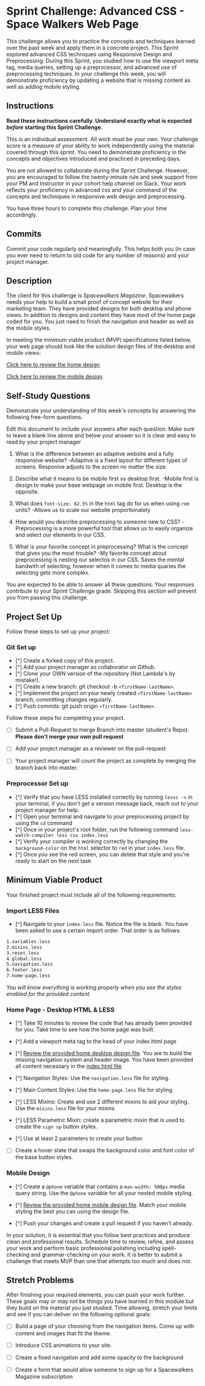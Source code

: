 # Sprint Challenge: Advanced CSS - Space Walkers Web Page

This challenge allows you to practice the concepts and techniques learned over the past week and apply them in a concrete project. This Sprint explored advanced CSS techniques using Responsive Design and Preprocessing. During this Sprint, you studied how to use the viewport meta tag, media queries, setting up a preprocessor, and advanced use of preprocessing techniques. In your challenge this week, you will demonstrate proficiency by updating a website that is missing content as well as adding mobile styling.

## Instructions

**Read these instructions carefully. Understand exactly what is expected _before_ starting this Sprint Challenge.**

This is an individual assessment. All work must be your own. Your challenge score is a measure of your ability to work independently using the material covered through this sprint. You need to demonstrate proficiency in the concepts and objectives introduced and practiced in preceding days.

You are not allowed to collaborate during the Sprint Challenge. However, you are encouraged to follow the twenty-minute rule and seek support from your PM and Instructor in your cohort help channel on Slack. Your work reflects your proficiency in advanced css and your command of the concepts and techniques in responsive web design and preprocessing.

You have three hours to complete this challenge. Plan your time accordingly.

## Commits

Commit your code regularly and meaningfully. This helps both you (in case you ever need to return to old code for any number of reasons) and your project manager.

## Description

The client for this challenge is _Spacewalkers Magazine_. Spacewalkers needs your help to build a small proof of concept website for their marketing team. They have provided designs for both desktop and phone views. In addition to designs and content they have most of the home page coded for you. You just need to finish the navigation and header as well as the mobile styles.

In meeting the minimum viable product (MVP) specifications listed below, your web page should look like the solution design files of the desktop and mobile views:

[Click here to review the home design](design-files/home-desktop.png)

[Click here to review the mobile design](design-files/home-mobile.png)

## Self-Study Questions

Demonstrate your understanding of this week's concepts by answering the following free-form questions.

Edit this document to include your answers after each question. Make sure to leave a blank line above and below your answer so it is clear and easy to read by your project manager

1. What is the difference between an adaptive website and a fully responsive website?
    -Adaptive is a fixed layout for different types of screens. Responive adjusts to the screen no matter the size.

2. Describe what it means to be mobile first vs desktop first.
    -Mobile first is design to make your base webpage on mobile first. Desktop is the opposite. 

3. What does `font-size: 62.5%` in the `html` tag do for us when using `rem` units?
    -Allows us to scale our website proportionately

4. How would you describe preprocessing to someone new to CSS?
    -Preprocessing is a more powerful tool that allows us to easily organize and select our elements in our CSS.

5. What is your favorite concept in preprocessing? What is the concept that gives you the most trouble?
    -My favorite concept about preprocessing is nesting our selectos in our CSS. Saves the mental bandwith of selecting, however when it comes to media quaries the selecting gets more complex.


You are expected to be able to answer all these questions. Your responses contribute to your Sprint Challenge grade. Skipping this section *will* prevent you from passing this challenge.

## Project Set Up

Follow these steps to set up your project:

### Git Set up

- [^] Create a forked copy of this project.
- [^] Add your project manager as collaborator on Github.
- [^] Clone your OWN version of the repository (Not Lambda's by mistake!).
- [^] Create a new branch: git checkout -b `<firstName-lastName>`.
- [^] Implement the project on your newly created `<firstName-lastName>` branch, committing changes regularly.
- [^] Push commits: git push origin `<firstName-lastName>`.
 
Follow these steps for completing your project.

- [ ] Submit a Pull-Request to merge <firstName-lastName> Branch into master (student's  Repo). **Please don't merge your own pull request**
- [ ] Add your project manager as a reviewer on the pull-request
- [ ] Your project manager will count the project as complete by merging the branch back into master.
 

### Preprocessor Set up

* [^] Verify that you have LESS installed correctly by running `lessc -v` in your terminal, if you don't get a version message back, reach out to your project manager for help.
* [^] Open your terminal and navigate to your preprocessing project by using the `cd` command
* [^] Once in your project's root folder, run the following command `less-watch-compiler less css index.less`
* [^] Verify your compiler is working correctly by changing the `background-color` on the `html` selector to `red` in your `index.less` file.
* [^] Once you see the red screen, you can delete that style and you're ready to start on the next task

## Minimum Viable Product

Your finished project must include all of the following requirements:

### Import LESS Files

* [^] Navigate to your `index.less` file. Notice the file is blank. You have been asked to use a certain import order. That order is as follows:

```markdown
1.variables.less
2.mixins.less
3.reset.less
4.global.less
5.navigation.less
6.footer.less
7.home-page.less
```

_You will know everything is working properly when you see the styles enabled for the provided content._  

### Home Page - Desktop HTML & LESS

* [^] Take 10 minutes to review the code that has already been provided for you. Take time to see how the home page was built.

* [^] Add a viewport meta tag to the head of your index.html page

* [^] [Review the provided home desktop design file](design-files/home-desktop.png). You are to build the missing navigation system and header image. You have been provided all content necessary in the [index.html file](index.html)

* [^] Navigation Styles: Use the `navigation.less` file for styling.

* [^] Main Content Styles: Use the `home-page.less` file for styling

* [^] LESS Mixins: Create and use 2 different mixins to aid your styling. Use the `mixins.less` file for your mixins

* [^] LESS Parametric Mixin: create a parametric mixin that is used to create the `sign up` button styles.

* [^]  Use at least 2 parameters to create your button

* [ ] Create a hover state that swaps the background color and font color of the base button styles.

### Mobile Design

* [^] Create a `@phone` variable that contains a `max-width: 500px` media query string. Use the `@phone` variable for all your nested mobile styling.

* [^] [Review the provided home mobile design file](design-files/home-mobile.png). Match your mobile styling the best you can using the design file.

* [^] Push your changes and create a pull request if you haven't already.

In your solution, it is essential that you follow best practices and produce clean and professional results. Schedule time to review, refine, and assess your work and perform basic professional polishing including spell-checking and grammar-checking on your work. It is better to submit a challenge that meets MVP than one that attempts too much and does not.

## Stretch Problems

After finishing your required elements, you can push your work further. These goals may or may not be things you have learned in this module but they build on the material you just studied. Time allowing, stretch your limits and see if you can deliver on the following optional goals:

* [ ] Build a page of your choosing from the navigation items. Come up with content and images that fit the theme.

* [ ] Introduce CSS animations to your site.

* [ ] Create a fixed navigation and add some opacity to the background

* [ ] Create a form that would allow someone to sign up for a Spacewalkers Magazine subscription